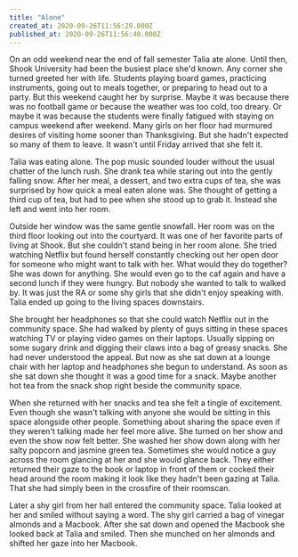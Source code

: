```yaml
---
title: "Alone"
created_at: 2020-09-26T11:56:20.000Z
published_at: 2020-09-26T11:56:40.000Z
---
```

On an odd weekend near the end of fall semester Talia ate alone. Until then, Shook University had been the busiest place she'd known. Any corner she turned greeted her with life. Students playing board games, practicing instruments, going out to meals together, or preparing to head out to a party. But this weekend caught her by surprise. Maybe it was because there was no football game or because the weather was too cold, too dreary. Or maybe it was because the students were finally fatigued with staying on campus weekend after weekend. Many girls on her floor had murmured desires of visiting home sooner than Thanksgiving. But she hadn't expected so many of them to leave. It wasn't until Friday arrived that she felt it.

Talia was eating alone. The pop music sounded louder without the usual chatter of the lunch rush. She drank tea while staring out into the gently falling snow. After her meal, a dessert, and two extra cups of tea, she was surprised by how quick a meal eaten alone was. She thought of getting a third cup of tea, but had to pee when she stood up to grab it. Instead she left and went into her room.

Outside her window was the same gentle snowfall. Her room was on the third floor looking out into the courtyard. It was one of her favorite parts of living at Shook. But she couldn't stand being in her room alone. She tried watching Netflix but found herself constantly checking out her open door for someone who might want to talk with her. What would they do together? She was down for anything. She would even go to the caf again and have a second lunch if they were hungry. But nobody she wanted to talk to walked by. It was just the RA or some shy girls that she didn't enjoy speaking with. Talia ended up going to the living spaces downstairs.

She brought her headphones so that she could watch Netflix out in the community space. She had walked by plenty of guys sitting in these spaces watching TV or playing video games on their laptops. Usually sipping on some sugary drink and digging their claws into a bag of greasy snacks. She had never understood the appeal. But now as she sat down at a lounge chair with her laptop and headphones she begun to understand. As soon as she sat down she thought it was a good time for a snack. Maybe another hot tea from the snack shop right beside the community space.

When she returned with her snacks and tea she felt a tingle of excitement. Even though she wasn't talking with anyone she would be sitting in this space alongside other people. Something about sharing the space even if they weren't talking made her feel more alive. She turned on her show and even the show now felt better. She washed her show down along with her salty popcorn and jasmine green tea. Sometimes she would notice a guy across the room glancing at her and she would glance back. They either returned their gaze to the book or laptop in front of them or cocked their head around the room making it look like they hadn't been gazing at Talia. That she had simply been in the crossfire of their roomscan.

Later a shy girl from her hall entered the community space. Talia looked at her and smiled without saying a word. The shy girl carried a bag of vinegar almonds and a Macbook. After she sat down and opened the Macbook she looked back at Talia and smiled. Then she munched on her almonds and shifted her gaze into her Macbook.
